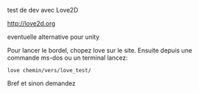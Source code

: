 test de dev avec Love2D

http://love2d.org

eventuelle alternative pour unity

Pour lancer le bordel, chopez love sur le site.
Ensuite depuis une commande ms-dos ou un terminal
lancez:

    love chemin/vers/love_test/
    
Bref et sinon demandez
